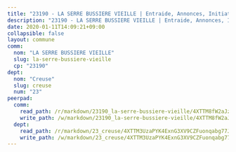 ```yaml
---
title: "23190 - LA SERRE BUSSIERE VIEILLE | Entraide, Annonces, Initiatives"
description: "23190 - LA SERRE BUSSIERE VIEILLE | Entraide, Annonces, Initiatives"
date: 2020-01-11T14:09:21+09:00
collapsible: false
layout: commune
comm:
  nom: "LA SERRE BUSSIERE VIEILLE"
  slug: la-serre-bussiere-vieille
  cp: "23190"
dept:
  nom: "Creuse"
  slug: creuse
  num: "23"
peerpad:
  comm:
    read_path: /r/markdown/23190_la-serre-bussiere-vieille/4XTTM8fW2aJzuhdCEe81BRPN4kP2AW3BfGHuvgAaPSpGhvxUx
    write_path: /w/markdown/23190_la-serre-bussiere-vieille/4XTTM8fW2aJzuhdCEe81BRPN4kP2AW3BfGHuvgAaPSpGhvxUx-K3TgUTyHKxQmDv8P2cNDxcdZQhLwNZV6uNFReRgUanw1PFHjEPUpsTYHUaVG7Psr9VHq9BVkvkjzoSbv4gS7f4iPcn3PhgUE25jd2nKodt3xrGmYGn9xPAakVgirKXJHtaH6QW4G
  dept:
    read_path: /r/markdown/23_creuse/4XTTM3UzaPYK4ExnG3XV9CZFuonqabg77JTNiqvJ5MQS23jj7
    write_path: /w/markdown/23_creuse/4XTTM3UzaPYK4ExnG3XV9CZFuonqabg77JTNiqvJ5MQS23jj7-K3TgUKE86JxR4JSYXC5aZe6fqBSBprUrmaVFUW2jmdnpHS2xDyA3bckVFWgGTEWFg2GMkYcK4FztBw3HJgWqQMWmUjaPRWNNPUiVES6qbqTDLs9pxQ3uHzULq9XSj5J8FTp6MDn1
---
```


